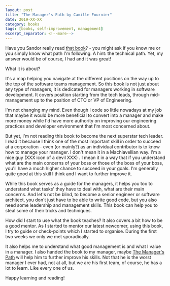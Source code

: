 ```yaml
---
layout: post
title: "The Manager's Path by Camille Fournier"
date: 2019-XX-XX
category: books
tags: [books, self-improvement, management]
excerpt_separator: <!--more-->
---
```

Have you Sandor really read [that book](https://amzn.to/2FclW78)? - you might ask if you know me or you simply know what path I'm following. A hint: the technical path. Yet, my answer would be of course, I had and it was great!

What it is about?

<!--more-->

It's a map helping you navigate at the different positions on the way up to the top of the software teams management. So this book is not just about any type of managers, it is dedicated for managers working in software development. It covers position starting from the tech leads, through mid-management up to the position of CTO or VP of Engineering.

I'm not changing my mind. Even though I code so little nowadays at my job that maybe it would be more beneficial to convert into a manager and make more money while I'd have more authority on improving our engineering practices and developer environment that I'm most concerned about. 

But yet, I'm not reading this book to become the next superstar tech leader. I read it because I think one of the most important skill in order to succeed at a corporation - even (or mainly?) as an individual contributor is to know how to manage your manager. I don't mean it in a Machiavellian way. I'm a nice guy (XXX icon of a devil XXX) . I mean it in a way that if you understand what are the main concerns of your boss or those of the boss of your boss, you'll have a much higher chance to succeed in your goals. I'm generally quite good at this skill I think and I want to further improve it.

While this book serves as a guide for the managers, it helps you too to understand what tasks' they have to deal with, what are their main concerns. And let's not be blind, to become a senior engineer or software architect, you don't just have to be able to write good code, but you also need some leadership and management skills. This book can help you to steal some of their tricks and techniques.

How did I start to use what the book teaches? It also covers a bit how to be a good mentor. As I started to mentor our latest newcomer, using this book, I try to guide or check-points which I started to organise. During the first two weeks we only we met sporadically.

It also helps me to understand what good management is and what I value in a manager. I also handed the book to my manager, maybe [The Manager's Path](https://amzn.to/2FclW78) will help him to further improve his skills. Not that he is the worst manager I ever had, not at all, but we are his first team, of course, he has a lot to learn. Like every one of us.

Happy learning and reading!